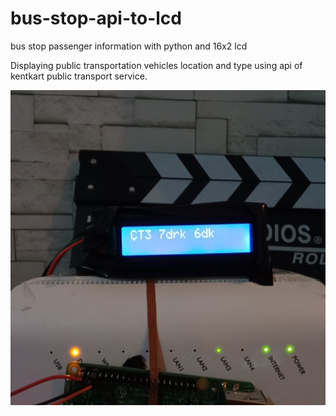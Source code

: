 # bus-stop-api-to-lcd
bus stop passenger information with python and 16x2 lcd

Displaying public transportation vehicles location and type using api of kentkart public transport service.

![alt text](https://github.com/cankurttekin/bus-api-lcd-i2c/blob/main/lcd.jpeg)
